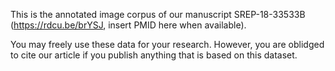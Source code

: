 This is the annotated image corpus of our manuscript SREP-18-33533B (https://rdcu.be/brYSJ, insert PMID here when available).

You may freely use these data for your research. However, you are oblidged to cite our article if you publish anything that is based on this dataset.

